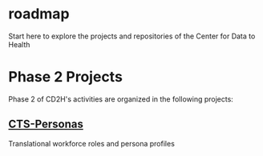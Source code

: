 # roadmap
Start here to explore the projects and repositories of the Center for Data to Health

# Phase 2 Projects

Phase 2 of CD2H's activities are organized in the following projects:

## [CTS-Personas](https://github.com/data2health/CTS-Personas)
Translational workforce roles and persona profiles
